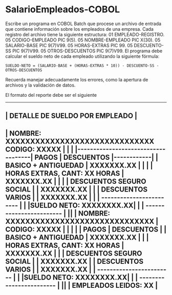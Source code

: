 # SalarioEmpleados-COBOL
Escribe un programa en COBOL Batch que procese un archivo de entrada que contiene información sobre los empleados de una empresa. 
Cada registro del archivo tiene la siguiente estructura:
01 EMPLEADO-REGISTRO.
   05 CODIGO-EMPLEADO    PIC 9(5).
   05 NOMBRE-EMPLEADO    PIC X(30).
   05 SALARIO-BASE       PIC 9(7)V99.
   05 HORAS-EXTRAS       PIC 99.
   05 DESCUENTO-SS       PIC 9(7)V99.
   05 OTROS-DESCUENTOS   PIC 9(7)V99.
El programa debe calcular el sueldo neto de cada empleado utilizando la siguiente fórmula:

	SUELDO-NETO = (SALARIO-BASE + (HORAS-EXTRAS * 10)) - DESCUENTO-SS - OTROS-DESCUENTOS

Recuerda manejar adecuadamente los errores, como la apertura de archivos y la validación de datos. 

El formato del reporte debe ser el siguiente

 ------------------------------------------------------------------------------ 
|                        DETALLE DE SUELDO POR EMPLEADO                        |
 ------------------------------------------------------------------------------
|   NOMBRE: XXXXXXXXXXXXXXXXXXXXXXXXXXXXXX            CODIGO: XXXXX            |
|            								                                                   |
|------------------------------------| PAGOS         | DESCUENTOS |------------|
|   BASICO + ANTIGUEDAD              | XXXXXXX.XX    |            |            |
|   HORAS EXTRAS, CANT: XX HORAS     | XXXXXXX.XX    |            |            |
|   DESCUENTOS SEGURO SOCIAL         |               | XXXXXXX.XX |            |
|   DESCUENTOS VARIOS                |               | XXXXXXX.XX |            |
|                                              ------------------------	       |
|			                                        |SUELDO NETO: XXXXXXXX.XX|       |
|  				                                   	 ------------------------        |
|******************************************************************************|
|   NOMBRE: XXXXXXXXXXXXXXXXXXXXXXXXXXXXXX   | CODIGO: XXXXX                   |
|                                                     								         |
|   				                         | PAGOS         | DESCUENTOS              |
|   BASICO + ANTIGUEDAD              | XXXXXXX.XX    |                         |
|   HORAS EXTRAS, CANT: XX HORAS     | XXXXXXX.XX    |                         |
|   DESCUENTOS SEGURO SOCIAL         |               | XXXXXXX.XX              |
|   DESCUENTOS VARIOS                |               | XXXXXXX.XX              |
| 					                                  ------------------------	       |
|			                                       |SUELDO NETO: XXXXXXXX.XX|        |
|  				                                  	------------------------	       |
|******************************************************************************|
| EMPLEADOS LEIDOS: XX                                                         |
 ------------------------------------------------------------------------------

